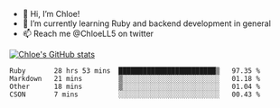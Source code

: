 - 💞️  Hi, I’m Chloe!
- 🌱  I’m currently learning Ruby and backend development in general
- 📫  Reach me @ChloeLL5 on twitter

[![Chloe's GitHub stats](https://github-readme-stats.vercel.app/api?username=chloell5&count_private=true&theme=cobalt&show_icons=true)](https://github.com/anuraghazra/github-readme-stats)

<!--START_SECTION:waka-->
```text
Ruby       28 hrs 53 mins  ████████████████████████▒   97.35 % 
Markdown   21 mins         ▒░░░░░░░░░░░░░░░░░░░░░░░░   01.18 % 
Other      18 mins         ▒░░░░░░░░░░░░░░░░░░░░░░░░   01.04 % 
CSON       7 mins          ░░░░░░░░░░░░░░░░░░░░░░░░░   00.43 % 
```
<!--END_SECTION:waka-->

